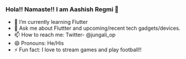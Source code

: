### Hola!! Namaste!! I am Aashish Regmi 👋

- 🌱 I’m currently learning Flutter
- 💬 Ask me about Fluttter and upcoming/recent tech gadgets/devices.
- 📫 How to reach me: Twitter- @jungali_op
- 😄 Pronouns: He/His
- ⚡ Fun fact: I love to stream games and play football!!

